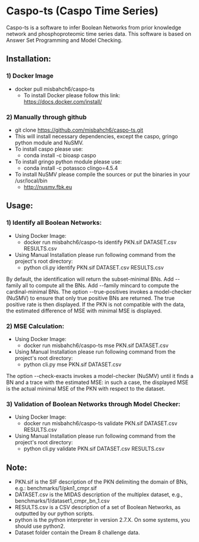 # Caspo-ts (Caspo Time Series)
Caspo-ts is a software to infer Boolean Networks from prior knowledge network and phosphoproteomic time series data. This software is based on Answer Set Programming and Model Checking. 

## Installation:  
### 1) Docker Image   
   * docker pull misbahch6/caspo-ts   
     * To install Docker please follow this link: https://docs.docker.com/install/

### 2) Manually through github  
   * git clone https://github.com/misbahch6/caspo-ts.git  
   * This will install necessary dependencies, except the caspo, gringo python module and NuSMV.
   * To install caspo please use:
     * conda install -c bioasp caspo
   * To install gringo python module please use:
     * conda install -c potassco clingo=4.5.4
   * To install NuSMV please compile the sources or put the binaries in your /usr/local/bin
     * http://nusmv.fbk.eu

## Usage:  
### 1) Identify all Boolean Networks:
   * Using Docker Image:
     * docker run misbahch6/caspo-ts identify PKN.sif DATASET.csv RESULTS.csv   
   * Using Manual Installation please run following command from the project's root directory:
     * python cli.py identify PKN.sif DATASET.csv RESULTS.csv    
     
   By default, the identification will return the subset-minimal BNs. Add --family all to compute all the BNs. Add --family      mincard to compute the cardinal-minimal BNs.
   The option --true-positives invokes a model-checker (NuSMV) to ensure that only true positive BNs are returned. The true      positive rate is then displayed. If the PKN is not compatible with the data, the estimated difference of MSE with minimal    MSE is displayed.

### 2) MSE Calculation:
   * Using Docker Image:
     * docker run misbahch6/caspo-ts mse PKN.sif DATASET.csv
   * Using Manual Installation please run following command from the project's root directory:
     * python cli.py mse PKN.sif DATASET.csv   
     
   The option --check-exacts invokes a model-checker (NuSMV) until it finds a BN and a trace with the estimated MSE: in such    a case, the displayed MSE is the actual minimal MSE of the PKN with respect to the dataset.

### 3) Validation of Boolean Networks through Model Checker:
   * Using Docker Image:
     * docker run misbahch6/caspo-ts validate PKN.sif DATASET.csv RESULTS.csv 
   * Using Manual Installation please run following command from the project's root directory:
     * python cli.py validate PKN.sif DATASET.csv RESULTS.csv 
   
## Note:
* PKN.sif is the SIF description of the PKN delimiting the domain of BNs, e.g.: benchmarks/1/pkn1_cmpr.sif  
* DATASET.csv is the MIDAS description of the multiplex dataset, e.g., benchmarks/1/dataset1_cmpr_bn_1.csv  
* RESULTS.csv is a CSV description of a set of Boolean Networks, as outputted by our python scripts.  
* python is the python interpreter in version 2.7.X. On some systems, you should use python2.  
* Dataset folder contain the Dream 8 challenge data. 
